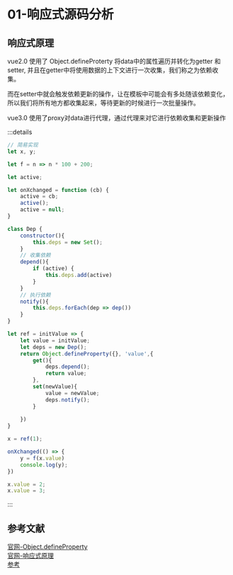 # 01-响应式源码分析

## 响应式原理
vue2.0 使用了 Object.defineProterty 将data中的属性遍历并转化为getter 和 setter, 并且在getter中将使用数据的上下文进行一次收集，我们称之为依赖收集。

而在setter中就会触发依赖更新的操作，让在模板中可能会有多处随该依赖变化，所以我们将所有地方都收集起来，等待更新的时候进行一次批量操作。

vue3.0 使用了proxy对data进行代理，通过代理来对它进行依赖收集和更新操作

:::details
```js
// 简易实现
let x, y;

let f = n => n * 100 + 200;

let active;

let onXchanged = function (cb) {
    active = cb;
    active();
    active = null;
}

class Dep {
    constructor(){
        this.deps = new Set();
    }
    // 收集依赖
    depend(){
        if (active) {
            this.deps.add(active)
        }
    }
    // 执行依赖
    notify(){
        this.deps.forEach(dep => dep())
    }
}

let ref = initValue => {
    let value = initValue;
    let deps = new Dep();
    return Object.defineProperty({}, 'value',{
        get(){
            deps.depend();
            return value;
        },
        set(newValue){
            value = newValue;
            deps.notify();
        }
        
    })
}

x = ref(1);

onXchanged(() => {
    y = f(x.value)
    console.log(y);
})

x.value = 2;
x.value = 3;
```
:::



## 参考文献
[官网-Object.defineProperty](https://developer.mozilla.org/zh-CN/docs/Web/JavaScript/Reference/Global_Objects/Object/defineProperty)  
[官网-响应式原理](https://cn.vuejs.org/v2/guide/reactivity.html#ad)  
[参考](https://www.cnblogs.com/likme/articles/15737900.html)